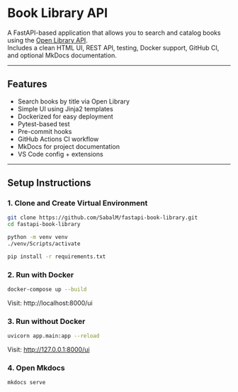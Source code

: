 #  Book Library API

A FastAPI-based application that allows you to search and catalog books using the [Open Library API](https://openlibrary.org/developers/api).  
Includes a clean HTML UI, REST API, testing, Docker support, GitHub CI, and optional MkDocs documentation.

---

##  Features

-  Search books by title via Open Library
-  Simple UI using Jinja2 templates
-  Dockerized for easy deployment
-  Pytest-based test 
-  Pre-commit hooks
-  GitHub Actions CI workflow
-  MkDocs for project documentation
-  VS Code config + extensions

---

##  Setup Instructions

###  1. Clone and Create Virtual Environment

```bash
git clone https://github.com/SabalM/fastapi-book-library.git
cd fastapi-book-library

python -m venv venv
./venv/Scripts/activate

pip install -r requirements.txt
```

### 2. Run with Docker

```bash
docker-compose up --build
```

Visit: http://localhost:8000/ui

### 3. Run without Docker

```bash
uvicorn app.main:app --reload
```

Visit: http://127.0.0.1:8000/ui

### 4. Open Mkdocs

```bash
mkdocs serve
```